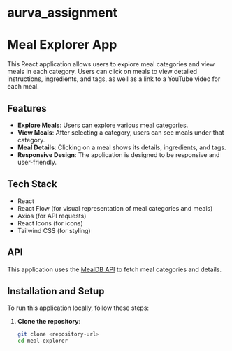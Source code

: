 # aurva_assignment

# Meal Explorer App

This React application allows users to explore meal categories and view meals in each category. Users can click on meals to view detailed instructions, ingredients, and tags, as well as a link to a YouTube video for each meal.

## Features

- **Explore Meals**: Users can explore various meal categories.
- **View Meals**: After selecting a category, users can see meals under that category.
- **Meal Details**: Clicking on a meal shows its details, ingredients, and tags.
- **Responsive Design**: The application is designed to be responsive and user-friendly.

## Tech Stack

- React
- React Flow (for visual representation of meal categories and meals)
- Axios (for API requests)
- React Icons (for icons)
- Tailwind CSS (for styling)

## API

This application uses the [MealDB API](https://www.themealdb.com/api.php) to fetch meal categories and details.

## Installation and Setup

To run this application locally, follow these steps:

1. **Clone the repository**:
   ```bash
   git clone <repository-url>
   cd meal-explorer

